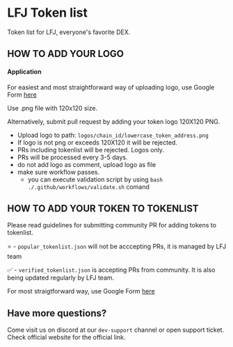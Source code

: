 # LFJ Token list

Token list for LFJ, everyone's favorite DEX.

## HOW TO ADD YOUR LOGO

#### Application

For easiest and most straightforward way of uploading logo, use Google Form [here](https://docs.google.com/forms/d/e/1FAIpQLSeb9fwe-KiXyN7eNvhK8U6sx7JOFeYuvRA5Ehn1MDcixU3i7Q/viewform)

Use .png file with 120x120 size.

Alternatively, submit pull request by adding your token logo 120X120 PNG.

- Upload logo to path: `logos/chain_id/lowercase_token_address.png`
- If logo is not png or exceeds 120X120 it will be rejected.
- PRs including tokenlist will be rejected. Logos only.
- PRs will be processed every 3-5 days.
- do not add logo as comment, upload logo as file
- make sure workflow passes.
  - you can execute validation script by using `bash ./.github/workflows/validate.sh` comand

## HOW TO ADD YOUR TOKEN TO TOKENLIST

Please read guidelines for submitting community PR for adding tokens to tokenlist.

⭐ - `popular_tokenlist.json` will not be acccepting PRs, it is managed by LFJ team

✅ - `verified_tokenlist.json` is accepting PRs from community. It is also being updated regularly by LFJ team.

For most straigtforward way, use Google Form [here](https://docs.google.com/forms/d/e/1FAIpQLSeb9fwe-KiXyN7eNvhK8U6sx7JOFeYuvRA5Ehn1MDcixU3i7Q/viewform)

## Have more questions?

Come visit us on discord at our `dev-support` channel or open support ticket.
Check official website for the official link.
